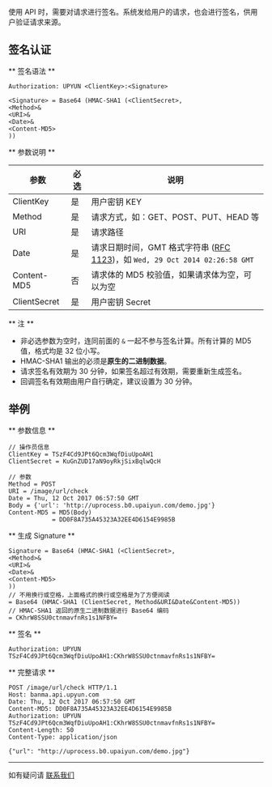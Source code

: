 使用 API 时，需要对请求进行签名。系统发给用户的请求，也会进行签名，供用户验证请求来源。

## 签名认证

** 签名语法 **

```
Authorization: UPYUN <ClientKey>:<Signature>

<Signature> = Base64 (HMAC-SHA1 (<ClientSecret>,
<Method>&
<URI>&
<Date>&
<Content-MD5>
))
```

** 参数说明 **

| 参数      		| 必选  	| 说明                                      	|
|---------------|-------|-----------------------------------------------------------------|
| ClientKey     | 是    	| 用户密钥 KEY                            						|
| Method        | 是    	| 请求方式，如：GET、POST、PUT、HEAD 等                            	|
| URI           | 是    	| 请求路径	 |
| Date          | 是    	| 请求日期时间，GMT 格式字符串 ([RFC 1123](http://tools.ietf.org/html/rfc1123))，如 `Wed, 29 Oct 2014 02:26:58 GMT`|
| Content-MD5   | 否    	| 请求体的 MD5 校验值，如果请求体为空，可以为空            |
| ClientSecret  | 是    	| 用户密钥 Secret                                   	|

** 注 **

- 非必选参数为空时，连同前面的 `&` 一起不参与签名计算。所有计算的 MD5 值，格式均是 32 位小写。
- HMAC-SHA1 输出的必须是**原生的二进制数据**。
- 请求签名有效期为 30 分钟，如果签名超过有效期，需要重新生成签名。
- 回调签名有效期由用户自行确定，建议设置为 30 分钟。

## 举例 

** 参数信息 **

```
// 操作员信息
ClientKey = TSzF4Cd9JPt6Qcm3WqfDiuUpoAH1			
ClientSecret = KuGnZUD17aN9oyRkjSixBqlwQcH

// 参数
Method = POST							
URI = /image/url/check
Date = Thu, 12 Oct 2017 06:57:50 GMT
Body = {'url': 'http://uprocess.b0.upaiyun.com/demo.jpg'}
Content-MD5 = MD5(Body)
            = DD0F8A735A45323A32EE4D6154E9985B
```

** 生成 Signature **

```
Signature = Base64 (HMAC-SHA1 (<ClientSecret>,
<Method>&
<URI>&
<Date>&
<Content-MD5>
))
// 不用换行或空格，上面格式的换行或空格是为了方便阅读
= Base64 (HMAC-SHA1 (ClientSecret, Method&URI&Date&Content-MD5))
// HMAC-SHA1 返回的原生二进制数据进行 Base64 编码
= CKhrW8SSU0ctnmavfnRs1s1NFBY=
```

** 签名 **

```
Authorization: UPYUN TSzF4Cd9JPt6Qcm3WqfDiuUpoAH1:CKhrW8SSU0ctnmavfnRs1s1NFBY=
```

** 完整请求 **

```
POST /image/url/check HTTP/1.1
Host: banma.api.upyun.com
Date: Thu, 12 Oct 2017 06:57:50 GMT
Content-MD5: DD0F8A735A45323A32EE4D6154E9985B
Authorization: UPYUN TSzF4Cd9JPt6Qcm3WqfDiuUpoAH1:CKhrW8SSU0ctnmavfnRs1s1NFBY=
Content-Length: 50
Content-Type: application/json

{"url": "http://uprocess.b0.upaiyun.com/demo.jpg"}
```

---------

如有疑问请 [联系我们](https://www.upyun.com/contact)
